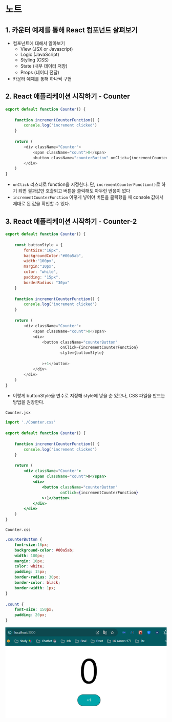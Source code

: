 # 노트

## 1. 카운터 예제를 통해 React 컴포넌트 살펴보기
* 컴포넌트에 대해서 알아보기
    * View (JSX or Javascript)
    * Logic (JavaScript)
    * Styling (CSS)
    * State (내부 데이터 저장)
    * Props (데이터 전달)
* 카운터 예제를 통해 하나씩 구현

## 2. React 애플리케이션 시작하기 - Counter
```javascript
export default function Counter() {
    
    function incrementCounterFunction() {
        console.log('increment clicked')
    }
    
    return (
        <div className="Counter">
            <span className="count">0</span>
            <button className="counterButton" onClick={incrementCounterFunction}>increment</button>
        </div>
    )
}
```
* `onClick` 리스너로 function을 지정한다. 단, `incrementCounterFunction()`로 하기 되면 결과값만 호출되고 버튼을 클릭해도 아무런 반응이 없다
* `incrementCounterFunction` 이렇게 넣어야  버튼을 클릭했을 때 console 값에서 제대로 된 값을 확인할 수 있다.

## 3. React 애플리케이션 시작하기 - Counter-2
```javascript
export default function Counter() {

    const buttonStyle = {
        fontSize:"16px",
        backgroundColor:"#00a5ab",
        width:"100px",
        margin:"10px",
        color: "white",
        padding: "15px",
        borderRadius: "30px"
    }
    
    function incrementCounterFunction() {
        console.log('increment clicked')
    }
    
    return (
        <div className="Counter">
            <span className="count">0</span>
            <div>
                <button className="counterButton" 
                        onClick={incrementCounterFunction}
                        style={buttonStyle}
                
                >+1</button>
            </div>
        </div>
    )
}
```
* 이렇게 buttonStyle을 변수로 지정해 style에 넣을 순 있으나, CSS 파일을 만드는 방법을 권장한다.

`Counter.jsx`
```jsx
import './Counter.css'

export default function Counter() {
    
    function incrementCounterFunction() {
        console.log('increment clicked')
    }
    
    return (
        <div className="Counter">
            <span className="count">0</span>
            <div>
                <button className="counterButton" 
                        onClick={incrementCounterFunction}
                >+1</button>
            </div>
        </div>
    )
}
```

`Counter.css`
```css
.counterButton {
    font-size:16px;
    background-color: #00a5ab;
    width: 100px;
    margin: 10px;
    color: white;
    padding: 15px;
    border-radius: 30px;
    border-color: black;
    border-width: 1px;
}

.count {
    font-size: 150px;
    padding: 20px;
}
```
![counter-styling](./img/counter-styling.png)